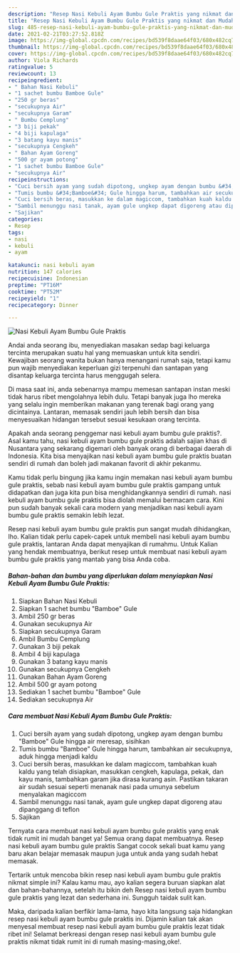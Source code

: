 ```yaml
---
description: "Resep Nasi Kebuli Ayam Bumbu Gule Praktis yang nikmat dan Mudah Dibuat"
title: "Resep Nasi Kebuli Ayam Bumbu Gule Praktis yang nikmat dan Mudah Dibuat"
slug: 485-resep-nasi-kebuli-ayam-bumbu-gule-praktis-yang-nikmat-dan-mudah-dibuat
date: 2021-02-21T03:27:52.818Z
image: https://img-global.cpcdn.com/recipes/bd539f8daae64f03/680x482cq70/nasi-kebuli-ayam-bumbu-gule-praktis-foto-resep-utama.jpg
thumbnail: https://img-global.cpcdn.com/recipes/bd539f8daae64f03/680x482cq70/nasi-kebuli-ayam-bumbu-gule-praktis-foto-resep-utama.jpg
cover: https://img-global.cpcdn.com/recipes/bd539f8daae64f03/680x482cq70/nasi-kebuli-ayam-bumbu-gule-praktis-foto-resep-utama.jpg
author: Viola Richards
ratingvalue: 5
reviewcount: 13
recipeingredient:
- " Bahan Nasi Kebuli"
- "1 sachet bumbu Bamboe Gule"
- "250 gr beras"
- "secukupnya Air"
- "secukupnya Garam"
- " Bumbu Cemplung"
- "3 biji pekak"
- "4 biji kapulaga"
- "3 batang kayu manis"
- "secukupnya Cengkeh"
- " Bahan Ayam Goreng"
- "500 gr ayam potong"
- "1 sachet bumbu Bamboe Gule"
- "secukupnya Air"
recipeinstructions:
- "Cuci bersih ayam yang sudah dipotong, ungkep ayam dengan bumbu &#34;Bamboe&#34; Gule hingga air meresap, sisihkan"
- "Tumis bumbu &#34;Bamboe&#34; Gule hingga harum, tambahkan air secukupnya, aduk hingga menjadi kaldu"
- "Cuci bersih beras, masukkan ke dalam magiccom, tambahkan kuah kaldu yang telah disiapkan, masukkan cengkeh, kapulaga, pekak, dan kayu manis, tambahkan garam jika dirasa kurang asin. Pastikan takaran air sudah sesuai seperti menanak nasi pada umunya sebelum menyalakan magiccom"
- "Sambil menunggu nasi tanak, ayam gule ungkep dapat digoreng atau dipanggang di teflon"
- "Sajikan"
categories:
- Resep
tags:
- nasi
- kebuli
- ayam

katakunci: nasi kebuli ayam 
nutrition: 147 calories
recipecuisine: Indonesian
preptime: "PT16M"
cooktime: "PT52M"
recipeyield: "1"
recipecategory: Dinner

---
```



![Nasi Kebuli Ayam Bumbu Gule Praktis](https://img-global.cpcdn.com/recipes/bd539f8daae64f03/680x482cq70/nasi-kebuli-ayam-bumbu-gule-praktis-foto-resep-utama.jpg)

Andai anda seorang ibu, menyediakan masakan sedap bagi keluarga tercinta merupakan suatu hal yang memuaskan untuk kita sendiri. Kewajiban seorang  wanita bukan hanya menangani rumah saja, tetapi kamu pun wajib menyediakan keperluan gizi terpenuhi dan santapan yang disantap keluarga tercinta harus menggugah selera.

Di masa  saat ini, anda sebenarnya mampu memesan santapan instan meski tidak harus ribet mengolahnya lebih dulu. Tetapi banyak juga lho mereka yang selalu ingin memberikan makanan yang terenak bagi orang yang dicintainya. Lantaran, memasak sendiri jauh lebih bersih dan bisa menyesuaikan hidangan tersebut sesuai kesukaan orang tercinta. 



Apakah anda seorang penggemar nasi kebuli ayam bumbu gule praktis?. Asal kamu tahu, nasi kebuli ayam bumbu gule praktis adalah sajian khas di Nusantara yang sekarang digemari oleh banyak orang di berbagai daerah di Indonesia. Kita bisa menyajikan nasi kebuli ayam bumbu gule praktis buatan sendiri di rumah dan boleh jadi makanan favorit di akhir pekanmu.

Kamu tidak perlu bingung jika kamu ingin memakan nasi kebuli ayam bumbu gule praktis, sebab nasi kebuli ayam bumbu gule praktis gampang untuk didapatkan dan juga kita pun bisa menghidangkannya sendiri di rumah. nasi kebuli ayam bumbu gule praktis bisa diolah memalui bermacam cara. Kini pun sudah banyak sekali cara modern yang menjadikan nasi kebuli ayam bumbu gule praktis semakin lebih lezat.

Resep nasi kebuli ayam bumbu gule praktis pun sangat mudah dihidangkan, lho. Kalian tidak perlu capek-capek untuk membeli nasi kebuli ayam bumbu gule praktis, lantaran Anda dapat menyajikan di rumahmu. Untuk Kalian yang hendak membuatnya, berikut resep untuk membuat nasi kebuli ayam bumbu gule praktis yang mantab yang bisa Anda coba.

<!--inarticleads1-->

##### Bahan-bahan dan bumbu yang diperlukan dalam menyiapkan Nasi Kebuli Ayam Bumbu Gule Praktis:

1. Siapkan  Bahan Nasi Kebuli
1. Siapkan 1 sachet bumbu &#34;Bamboe&#34; Gule
1. Ambil 250 gr beras
1. Gunakan secukupnya Air
1. Siapkan secukupnya Garam
1. Ambil  Bumbu Cemplung
1. Gunakan 3 biji pekak
1. Ambil 4 biji kapulaga
1. Gunakan 3 batang kayu manis
1. Gunakan secukupnya Cengkeh
1. Gunakan  Bahan Ayam Goreng
1. Ambil 500 gr ayam potong
1. Sediakan 1 sachet bumbu &#34;Bamboe&#34; Gule
1. Sediakan secukupnya Air




<!--inarticleads2-->

##### Cara membuat Nasi Kebuli Ayam Bumbu Gule Praktis:

1. Cuci bersih ayam yang sudah dipotong, ungkep ayam dengan bumbu &#34;Bamboe&#34; Gule hingga air meresap, sisihkan
1. Tumis bumbu &#34;Bamboe&#34; Gule hingga harum, tambahkan air secukupnya, aduk hingga menjadi kaldu
1. Cuci bersih beras, masukkan ke dalam magiccom, tambahkan kuah kaldu yang telah disiapkan, masukkan cengkeh, kapulaga, pekak, dan kayu manis, tambahkan garam jika dirasa kurang asin. Pastikan takaran air sudah sesuai seperti menanak nasi pada umunya sebelum menyalakan magiccom
1. Sambil menunggu nasi tanak, ayam gule ungkep dapat digoreng atau dipanggang di teflon
1. Sajikan




Ternyata cara membuat nasi kebuli ayam bumbu gule praktis yang enak tidak rumit ini mudah banget ya! Semua orang dapat membuatnya. Resep nasi kebuli ayam bumbu gule praktis Sangat cocok sekali buat kamu yang baru akan belajar memasak maupun juga untuk anda yang sudah hebat memasak.

Tertarik untuk mencoba bikin resep nasi kebuli ayam bumbu gule praktis nikmat simple ini? Kalau kamu mau, ayo kalian segera buruan siapkan alat dan bahan-bahannya, setelah itu bikin deh Resep nasi kebuli ayam bumbu gule praktis yang lezat dan sederhana ini. Sungguh taidak sulit kan. 

Maka, daripada kalian berfikir lama-lama, hayo kita langsung saja hidangkan resep nasi kebuli ayam bumbu gule praktis ini. Dijamin kalian tak akan menyesal membuat resep nasi kebuli ayam bumbu gule praktis lezat tidak ribet ini! Selamat berkreasi dengan resep nasi kebuli ayam bumbu gule praktis nikmat tidak rumit ini di rumah masing-masing,oke!.

